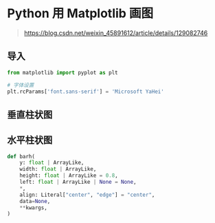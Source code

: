 # Python 用 Matplotlib 画图

> <https://blog.csdn.net/weixin_45891612/article/details/129082746>

## 导入

```python
from matplotlib import pyplot as plt

# 字体设置
plt.rcParams['font.sans-serif'] = 'Microsoft YaHei'
```

## 垂直柱状图

## 水平柱状图

```python
def barh(
    y: float | ArrayLike,
    width: float | ArrayLike,
    height: float | ArrayLike = 0.8,
    left: float | ArrayLike | None = None,
    *,
    align: Literal["center", "edge"] = "center",
    data=None,
    **kwargs,
)
```

